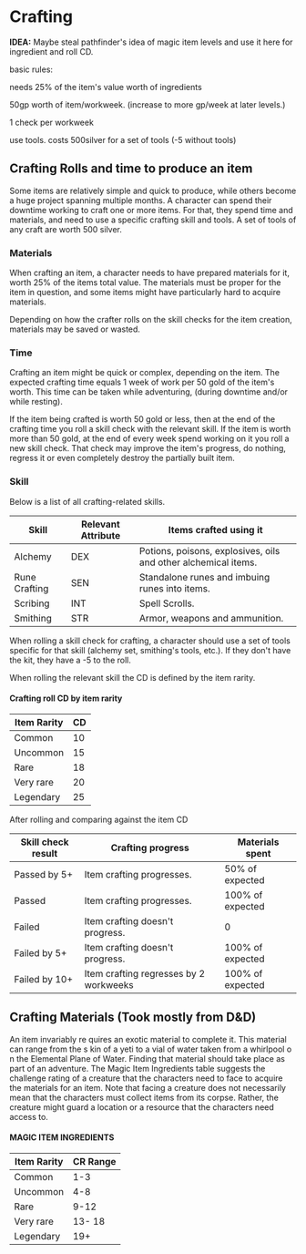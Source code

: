 # Crafting

**IDEA:** Maybe steal pathfinder's idea of magic item levels and use it here for ingredient and roll CD.

basic rules:

needs 25% of the item's value worth of ingredients

50gp worth of item/workweek. (increase to more gp/week at later levels.)

1 check per workweek

use tools. costs 500silver for a set of tools (-5 without tools)

## Crafting Rolls and time to produce an item
Some items are relatively simple and quick to produce, while others become a huge project spanning multiple months. A character can spend their downtime working to craft one or more items. For that, they spend time and materials, and need to use a specific crafting skill and tools. A set of tools of any craft are worth 500 silver.

### Materials
When crafting an item, a character needs to have prepared materials for it, worth 25% of the items total value. The materials must be proper for the item in question, and some items might have particularly hard to acquire materials.

Depending on how the crafter rolls on the skill checks for the item creation, materials may be saved or wasted.

### Time
Crafting an item might be quick or complex, depending on the item. The expected crafting time equals 1 week of work per 50 gold of the item's worth. This time can be taken while adventuring, (during downtime and/or while resting).

If the item being crafted is worth 50 gold or less, then at the end of the crafting time you roll a skill check with the relevant skill. If the item is worth more than 50 gold, at the end of every week spend working on it you roll a new skill check. That check may improve the item's progress, do nothing, regress it or even completely destroy the partially built item.
### Skill
Below is a list of all crafting-related skills. 

| Skill         | Relevant Attribute | Items crafted using it                                         |
| ------------- | ------------------ | -------------------------------------------------------------- |
| Alchemy       | DEX                | Potions, poisons, explosives, oils and other alchemical items. | 
| Rune Crafting | SEN                | Standalone runes and imbuing runes into items.                 |
| Scribing      | INT                | Spell Scrolls.                                                 |
| Smithing      | STR                | Armor, weapons and ammunition.                                 |

When rolling a skill check for crafting, a character should use a set of tools specific for that skill (alchemy set, smithing's tools, etc.). If they don't have the kit, they have a -5 to the roll.

When rolling the relevant skill the CD is defined by the item rarity.
#### Crafting roll CD by item rarity
| Item Rarity | CD  |
| ----------- | --- |
| Common      | 10  |
| Uncommon    | 15  |
| Rare        | 18  |
| Very rare   | 20  |
| Legendary   | 25  | 

After rolling and comparing against the item CD

| Skill check result | Crafting progress                      | Materials spent  |
| ------------------ | -------------------------------------- | ---------------- |
| Passed by 5+       | Item crafting progresses.              | 50% of expected  |
| Passed             | Item crafting progresses.              | 100% of expected |
| Failed             | Item crafting doesn't progress.        | 0                |
| Failed by 5+       | Item crafting doesn't progress.        | 100% of expected |
| Failed by 10+      | Item crafting regresses by 2 workweeks | 100% of expected |

## Crafting Materials (Took mostly from D&D)
An item invariably re quires an exotic material to complete it. This material can range from the s kin of a yeti to a vial of water taken from a whirlpool o n the Elemental Plane of Water. Finding that material should take place as part of an adventure. The Magic Item Ingredients table suggests the challenge rating of a creature that the characters need to face to acquire the materials for an item. Note that facing a creature does not necessarily mean that the characters must collect items from its corpse. Rather, the creature might guard a location or a resource that the characters need access to. 

#### MAGIC ITEM INGREDIENTS
| Item Rarity | CR Range |
| ----------- | -------- |
| Common      | 1-3      |
| Uncommon    | 4-8      | 
| Rare        | 9-12     |
| Very rare   | 13- 18   |
| Legendary   | 19+      |

<!--
#### MAGIC ITEM CRAFTING TIME AND COST
| Item Rarity | Workweeks\* | Cost\*      | 
| ----------- | ----------- | ----------- |
| Common      | 1           | 50 gp       |
| Uncommon    | 2           | 200 gp      |
| Rare        | 10          | 2,000 gp    |
| Very rare   | 25          | 20,000 gp   |
| Legendary   | 50          | 100, 000 gp |
\*Halved for a consumable item like a potion or scroll
-->